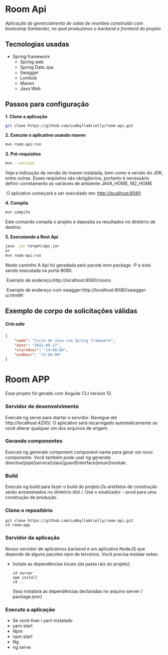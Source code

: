 # Room Api
*Aplicação de gerenciamento de salas de reuniões construído com bootcamp Santander, no qual produzimos o backend e frontend do projeto*

## Tecnologias usadas
- Spring framework
  - Spring web
  - Spring Data Jpa
  - Swagger
  - Lombok
  - Maven
  - Java Web

## Passos para configuração

**1. Clone a aplicação**

```bash
git clone https://github.com/LudmyllaArielly/room-api.git
```
**2. Execute o aplicativo usando maven**

```bash
mvn room-api:run
```
**3. Pré-requisitos**
```bash
mvn --version
```
Veja a indicação da versão do maven instalada, bem como a versão do JDK, entre outras. Esses requisitos são obrigátorios, portanto é necessário definir corretamento as variáveis de ambiente JAVA_HOME, M2_HOME

&nbsp;O aplicativo começará a ser executado em: <http://localhost:8080>

**4. Compila**

```bash
mvn compile
```
Este comando compila o projeto e deposita os resultados no diretório de destino.

**5. Executando a Rest Api**

```bash
java -jar target/api.jar
or
mvn room-api:run
```
Neste caminho A Api foi geradada pelo pacote mvn package -P e esta sendo executada na porta 8080.

&nbsp;Exemplo de endereço:http://localhost:8080/rooms

&nbsp;Exemplo de endereço com swagger:http://localhost:8080/swagger-ui.html#/


## Exemplo de corpo de solicitações válidas

##### Cria sala
```json
{
	"name": "Curso de Java com Spring framework",
	"date": "2021-08-17",
	"startHour": "14:00:00",
	"endHour": "15:00:00"
}
```

# Room APP
Esse projeto foi gerado com Angular CLI version 12.

### Servidor de desenvolvimento
Execute ng serve para startar o servidor. Navegue até http://localhost:4200/. O aplicativo será recarregado automaticamente se você alterar qualquer um dos arquivos de origem.

### Gerando componentes
Execute ng generate component component-name para gerar um novo componente. Você também pode usar ng generate directive|pipe|service|class|guard|interface|enum|module.

### Build
Execute ng build para fazer o build do projeto.Os artefatos de construção serão armazenados no diretório dist /. Use o sinalizador --prod para uma construção de produção.

### Clone o repositório
```
git clone https://github.com/LudmyllaArielly/room-api.git
cd room-app
```

### Servidor da aplicação

Nosso servidor de aplicativos backend é um aplicativo NodeJS que depende de alguns pacotes npm de terceiros. Você precisa instalar estes:

* Instale as dependências locais (da pasta raiz do projeto):
    ```
    cd server
    npm install
    cd ..
    ```

  (Isso instalará as dependências declaradas no arquivo server / package.json)
  
### Execute a aplicação

- Se você tiver i yarn instalado
 - yarn start
- Npm
 - npm start
- Ng
 - ng serve





